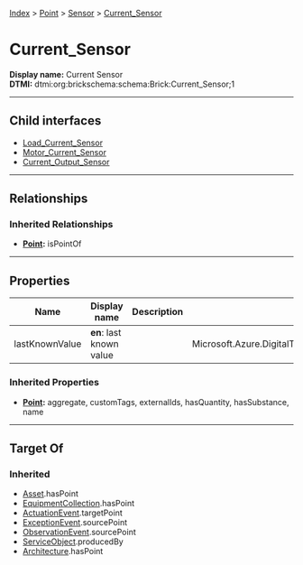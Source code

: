 [Index](../../../index.md) > [Point](../../Point.md) > [Sensor](../Sensor.md) > [Current_Sensor](#)
# Current_Sensor

**Display name:** Current Sensor<br />
**DTMI:** dtmi:org:brickschema:schema:Brick:Current_Sensor;1

---

## Child interfaces
* [Load_Current_Sensor](Load_Current_Sensor.md)
* [Motor_Current_Sensor](Motor_Current_Sensor.md)
* [Current_Output_Sensor](Current_Output_Sensor/Current_Output_Sensor.md)

---

## Relationships

### Inherited Relationships
* **[Point](../../Point.md):** isPointOf

---

## Properties

|Name|Display name|Description|Schema|Writable|
|-|-|-|-|-|
|lastKnownValue|**en**: last known value||Microsoft.Azure.DigitalTwins.Parser.Models.DTObjectInfo|True|
### Inherited Properties
* **[Point](../../Point.md):** aggregate, customTags, externalIds, hasQuantity, hasSubstance, name

---

## Target Of
### Inherited
* [Asset](../../../Asset/Asset.md).hasPoint
* [EquipmentCollection](../../../Collection/EquipmentCollection.md).hasPoint
* [ActuationEvent](../../../Event/PointEvent/ActuationEvent.md).targetPoint
* [ExceptionEvent](../../../Event/PointEvent/ExceptionEvent.md).sourcePoint
* [ObservationEvent](../../../Event/PointEvent/ObservationEvent.md).sourcePoint
* [ServiceObject](../../../Information/ServiceObject/ServiceObject.md).producedBy
* [Architecture](../../../Space/Architecture/Architecture.md).hasPoint

